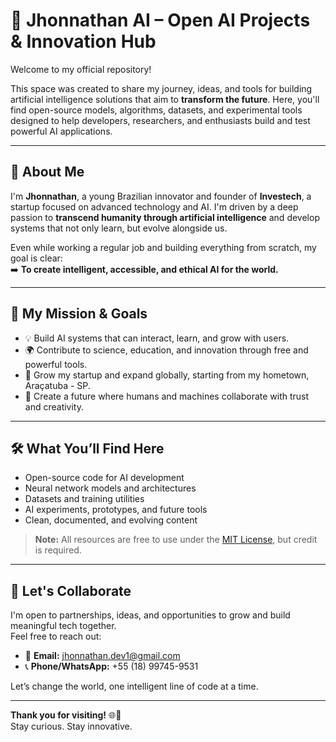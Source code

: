 # 🤖 Jhonnathan AI – Open AI Projects & Innovation Hub

Welcome to my official repository!

This space was created to share my journey, ideas, and tools for building artificial intelligence solutions that aim to **transform the future**. Here, you'll find open-source models, algorithms, datasets, and experimental tools designed to help developers, researchers, and enthusiasts build and test powerful AI applications.

---

## 🌟 About Me

I'm **Jhonnathan**, a young Brazilian innovator and founder of **Investech**, a startup focused on advanced technology and AI. I'm driven by a deep passion to **transcend humanity through artificial intelligence** and develop systems that not only learn, but evolve alongside us.

Even while working a regular job and building everything from scratch, my goal is clear:  
➡️ **To create intelligent, accessible, and ethical AI for the world.**

---

## 🎯 My Mission & Goals

- 💡 Build AI systems that can interact, learn, and grow with users.
- 🌍 Contribute to science, education, and innovation through free and powerful tools.
- 🚀 Grow my startup and expand globally, starting from my hometown, Araçatuba - SP.
- 🧠 Create a future where humans and machines collaborate with trust and creativity.

---

## 🛠️ What You’ll Find Here

- Open-source code for AI development
- Neural network models and architectures
- Datasets and training utilities
- AI experiments, prototypes, and future tools
- Clean, documented, and evolving content

> **Note:** All resources are free to use under the [MIT License](LICENSE.md), but credit is required.

---

## 🤝 Let's Collaborate

I'm open to partnerships, ideas, and opportunities to grow and build meaningful tech together.  
Feel free to reach out:

- 📧 **Email:** jhonnathan.dev1@gmail.com  
- 📞 **Phone/WhatsApp:** +55 (18) 99745-9531

Let’s change the world, one intelligent line of code at a time.

---

**Thank you for visiting!** 🌐💙  
Stay curious. Stay innovative.
